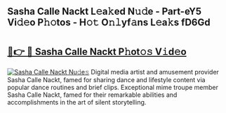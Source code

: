 ## Sasha Calle Nackt L𝚎a𝚔ed N𝚞𝚍e - Part-eY5 Vi𝚍𝚎o P𝚑𝚘tos - H𝚘𝚝 O𝚗𝚕yf𝚊ns L𝚎a𝚔s fD6Gd

# <h2><a href="http://kfbm07z.oniu.top/?m=Sasha+Calle+Nackt">🔗👉 🔴 Sasha Calle Nackt P𝚑ot𝚘𝚜 V𝚒d𝚎o</a></h2>

[![Sasha Calle Nackt Nu𝚍e𝚜](https://i.imgur.com/0qMVB7G.gif)](http://kfbm07z.oniu.top/?m=Sasha+Calle+Nackt)
Digital media artist and amusement provider Sasha Calle Nackt, famed for sharing dance and lifestyle content via popular dance routines and brief clips. Exceptional mime troupe member Sasha Calle Nackt, famed for their remarkable abilities and accomplishments in the art of silent storytelling.  
